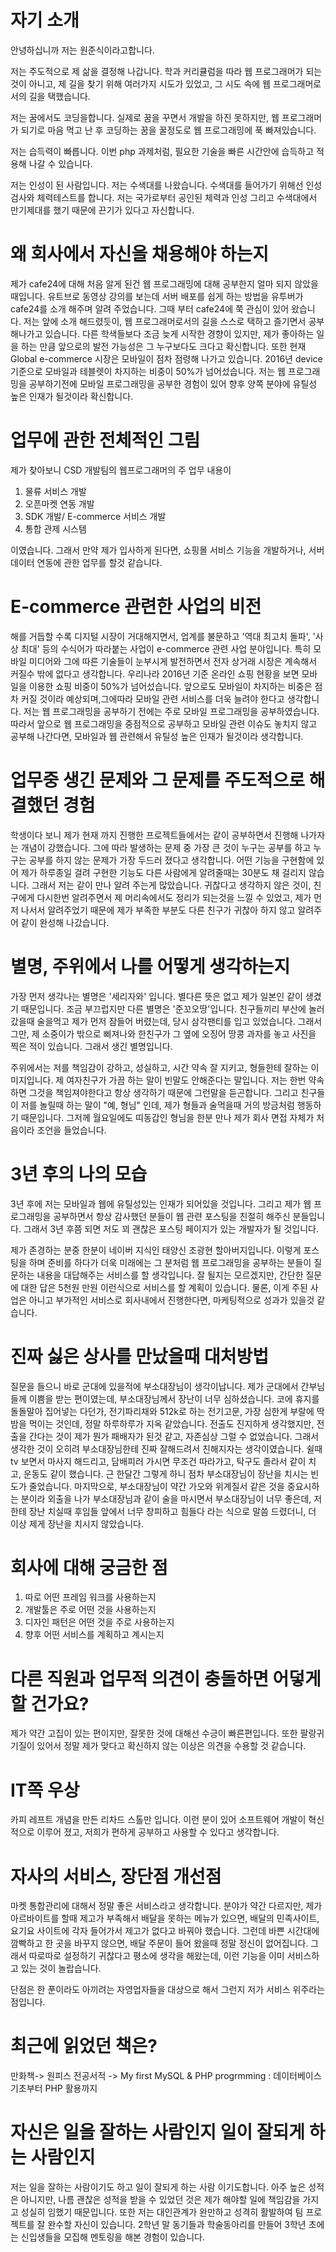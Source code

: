 # 자기 소개

안녕하십니까 저는 원준식이라고합니다.

저는 주도적으로 제 삶을 결정해 나갑니다.
학과 커리큘럼을 따라 웹 프로그래머가 되는 것이 아니고, 제 길을 찾기 위해 여러가지 시도가 있었고, 그 시도 속에 웹 프로그래머로서의 길을 택했습니다.

저는 꿈에서도 코딩을합니다.
실제로 꿈을 꾸면서 개발을 하진 못하지만, 웹 프로그래머가 되기로 마음 먹고 난 후 코딩하는 꿈을 꿀정도로 웹 프로그래밍에 푹 빠져있습니다.

저는 습득력이 빠릅니다.
이번 php 과제처럼, 필요한 기술을 빠른 시간안에 습득하고 적용해 나갈 수 있습니다.

저는 인성이 된 사람입니다.
저는 수색대를 나왔습니다. 수색대를 들어가기 위해선 인성검사와 체력테스트를 합니다.
저는 국가로부터 공인된 체력과 인성 그리고 수색대에서 만기제대를 했기 때문에 끈기가 있다고 자신합니다.


# 왜 회사에서 자신을 채용해야 하는지
제가 cafe24에 대해 처음 알게 된건 웹 프로그래밍에 대해 공부한지 얼마 되지 않았을 때입니다.
유트브로 동영상 강의를 보는데 서버 배포를 쉽게 하는 방법을 유투버가 cafe24를 소개 해주며 알려 주었습니다. 그때 부터 cafe24에 쭉 관심이 있어 왔습니다.
저는 앞에 소개 해드렸듯이, 웹 프로그래머로서의 길을 스스로 택하고 즐기면서 공부해나가고 있습니다.
다른 학색들보다 조금 늦게 시작한 경향이 있지만, 제가 좋아하는 일을 하는 만큼 앞으로의 발전 가능성은 그 누구보다도 크다고 확신합니다.
또한 현재 Global e-commerce 시장은 모바일이 점차 점령해 나가고 있습니다.
2016년 device 기준으로 모바일과  테블렛이 차지하는 비중이 50%가 넘어섰습니다.
저는 웹 프로그래밍을 공부하기전에 모바일 프로그래밍을 공부한 경험이 있어 향후 양쪽 분야에 유틸성 높은 인재가 될것이라 확신합니다.

# 업무에 관한 전체적인 그림
제가 찾아보니 CSD 개발팀의 웹프로그래머의 주 업무 내용이
1. 물류 서비스 개발
2. 오픈마켓 연동 개발
3. SDK 개발/ E-commerce 서비스 개발
4. 통합 관제 시스템

이였습니다.
그래서 만약 제가 입사하게 된다면,
쇼핑몰 서비스 기능을 개발하거나, 서버 데이터 연동에 관한 업무를 할것 같습니다.

# E-commerce 관련한 사업의 비전
해를 거듭할 수록 디지털 시장이 거대해지면서, 업계를 불문하고 '역대 최고치 돌파', '사상 최대' 등의 수식어가 따라붙는 사업이 e-commerce 관련 사업 분야입니다.
특히 모바일 미디어와 그에 따른 기술들이 눈부시게 발전하면서 전자 상거래 시장은 계속해서 커질수 밖에 없다고 생각합니다.
우리나라 2016년 기준 온라인 쇼핑 현황을 보면 모바일을 이용한 쇼핑 비중이 50%가 넘어섰습니다.
앞으로도 모바일이 차지하는 비중은 점차 커질 것이라 예상되며,그에따라 모바일 관련 서비스를 더욱 늘려야 한다고 생각합니다.
저는 웹 프로그래밍을 공부하기 전에는 주로 모바일 프로그래밍을 공부하였습니다. 
따라서 앞으로 웹 프로그래밍을 중점적으로 공부하고 모바일 관련 이슈도 놓치지 않고 공부해 나간다면, 모바일과 웹 관련해서 유틸성 높은 인재가 될것이라 생각합니다. 

# 업무중 생긴 문제와 그 문제를 주도적으로 해결했던 경험
학생이다 보니 제가 현재 까지 진행한 프로젝트들에서는 같이 공부하면서 진행해 나가자는 개념이 강했습니다.
그에 따라 발생하는 문제 중 가장 큰 것이 누구는 공부를 하고 누구는 공부를 하지 않는 문제가 가장 두드러 졌다고 생각합니다.
어떤 기능을 구현함에 있어 제가 하루종일 걸려 구현한 기능도 다른 사람에게 알려줄때는 30분도 채 걸리지 않습니다. 그래서 저는 같이 만나 알려 주는게 많았습니다.
귀찮다고 생각하지 않은 것이, 친구에게 다시한번 알려주면서 제 머리속에서도 정리가 되는것을 느낄 수 있었고,
제가 먼저 나서서 알려주었기 때문에 제가 부족한 부분도 다른 친구가 귀찮아 하지 않고 알려주어 같이 완성해 나갔습니다.

# 별명, 주위에서 나를 어떻게 생각하는지

가장 먼저 생각나는 별명은 '세리자와' 입니다. 별다른 뜻은 없고 제가 일본인 같이 생겼기 때문입니다.
조금 부끄럽지만 다른 별명은 '준꼬오땅'입니다.
친구들끼리 부산에 놀러갔을때 술을먹고 제가 먼저 잠들어 버렸는데, 당시 삼각팬티를 입고 있었습니다. 그래서 그만, 제 소중이가 밖으로 삐져나와 한친구가 그 옆에 오징어 땅콩 과자를 놓고 사진을 찍은 적이 있습니다. 그래서 생긴 별명입니다.

주위에서는 저를 책임감이 강하고, 성실하고, 시간 약속 잘 지키고, 형들한테 잘하는 이미지입니다.
제 여자친구가 가끔 하는 말이 빈말도 안해준다는 말입니다.
저는 한번 약속하면 그것을 책임져야한다고 항상 생각하기 때문에 그런말을 듣곤합니다.
그리고 친구들이 저를 놀릴때 하는 말이 "예, 형님" 인데, 제가 형들과 술먹을때 거의 방금처럼 행동하기 때문입니다.
그저께 월요일에도 띠동갑인 형님을 한분 만나 제가 회사 면접 자체가 처음이라 조언을 들었습니다.

# 3년 후의 나의 모습
3년 후에 저는
모바일과 웹에 유틸성있는 인재가 되어있을 것입니다.
그리고 제가 웹 프로그래밍을 공부하면서 항상 감사했던 분들이 웹 관련 포스팅을 친절히 해주신 분들입니다.
그래서 3년 후쯤 되면 저도 꾀 괜찮은 포스팅 페이지가 있는 개발자가 될 것입니다.


제가 존경하는 분중 한분이 네이버 지식인 태양신 조광현 할아버지입니다.
이렇게 포스팅을 하며 준비를 하다가 더욱 미래에는
그 분처럼 웹 프로그래밍을 공부하는 분들이 질문하는 내용을 대답해주는 서비스를 할 생각입니다.
잘 될지는 모르겠지만, 간단한 질문에 대한 답은 5천원 만원 이런식으로 서비스를 할 계획이 있습니다. 
물론, 이게 주된 사업은 아니고 부가적인 서비스로 회사내에서 진행한다면, 마케팅적으로 성과가 있을것 같습니다.

# 진짜 싫은 상사를 만났을때 대처방법
질문을 들으니 바로 군대에 있을적에 부소대장님이 생각이납니다.
제가 군대에서 간부님들께 이쁨을 받는 편이였는데, 부소대장님께서 장난이 너무 심하셨습니다.
코에 휴지를 돌돌말아 집어넣는 다던가, 전기파리채와 512k로 하는 전기고문, 가장 심한게 부랄에 딱밤을 먹이는 것인데, 정말 하루하루가 지옥 같았습니다.
전출도 진지하게 생각했지만, 전출을 간다는 것이 제가 뭔가 패배자가 된것 같고, 자존심상 그럴 수 없었습니다.
그래서 생각한 것이 오히려 부소대장님한테 진짜 잘해드려서 친해지자는 생각이였습니다.
쉴때 tv 보면서 마사지 해드리고, 담배피러 가시면 무조건 따라가고, 탁구도 졸라서 같이 치고, 운동도 같이 했습니다.
근 한달간 그렇게 하니 점차 부소대장님이 장난을 치시는 빈도가 줄었습니다. 마지막으로,
부소대장님이 약간 가오와 위계질서 같은 것을 중요시하는 분이라
외출을 나가 부소대장님과 같이 술을 마시면서 부소대장님이 너무 좋은데, 저한테 장난 치실때 후임들 앞에서 너무 창피하고 힘들다 라는 식으로 말씀 드렸더니, 더 이상 제게 장난을 치시지 않았습니다.

# 회사에 대해 궁금한 점
1. 따로 어떤 프레임 워크를 사용하는지
2. 개발툴은 주로 어떤 것을 사용하는지
3. 디자인 패턴은 어떤 것을 주로 사용하는지
4. 향후 어떤 서비스를 계획하고 계시는지

# 다른 직원과 업무적 의견이 충돌하면 어덯게 할 건가요?
제가 약간 고집이 있는 편이지만,
잘못한 것에 대해선 수긍이 빠른편입니다. 또한 팔랑귀 기질이 있어서 정말 제가 맞다고 확신하지 않는 이상은 의견을 수용할 것 같습니다.

# IT쪽 우상
카피 레프트 개념을 만든
리차드 스톨만 입니다.
이런 분이 있어 소프트웨어 개발이 혁신적으로 이루어 졌고, 저희가 편하게 공부하고 사용할 수 있다고 생각합니다.

# 자사의 서비스, 장단점 개선점
마켓 통합관리에 대해서 정말 좋은 서비스라고 생각합니다.
분야가 약간 다르지만, 제가 아르바이트를 할때 제고가 부족해서 배달을 못하는 메뉴가 있으면, 배달의 민족사이트, 요기요 사이트에 각자 들어가서 제고가 없다고 바꿔야 했습니다.
그런데 바쁜 시간대에 깜빡하고 한 곳을 바꾸지 않으면, 배달 주문이 들어 왔을때 정말 정신이 없어집니다.
그래서 따로따로 설정하기 귀찮다고 평소에 생각을 해왔는데, 이런 기능을 이미 서비스하고 있는 것이 놀랍습니다.

단점은 한 푼이라도 아끼려는 자영업자들을 대상으로 해서 그런지 저가 서비스 위주라는 점입니다.

# 최근에 읽었던 책은?
만화책-> 원피스
전공서적 -> My first MySQL & PHP progrmming : 데이터베이스 기초부터 PHP 활용까지

# 자신은 일을 잘하는 사람인지 일이 잘되게 하는 사람인지
저는 일을 잘하는 사람이기도 하고 일이 잘되게 하는 사람 이기도합니다.
아주 높은 성적은 아니지만, 나름 괜찮은 성적을 받을 수 있었던 것은 제가 해야할 일에 책임감을 가지고 성실히 임했기 때문입니다.
또한 저는 대인관계가 완만하고 성격히 활발하여 팀 프로젝트를 잘 완수할 자신이 있습니다.
2학년 말 동기들과 학술동아리를 만들어 3학년 초에는 신입생들을 모집해 멘토링을 해본 경험이 있습니다.